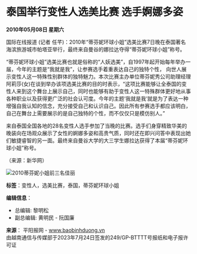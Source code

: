 # 泰国举行变性人选美比赛 选手婀娜多姿

**2010年05月08日 星期六**

国际在线报道 (记者 任芊)：2010年“蒂芬妮环球小姐”选美比赛7日晚在泰国著名海滨旅游城市帕塔亚举行，最终来自曼谷的娜拉达夺得“蒂芬妮环球小姐”称号。

“蒂芬妮环球小姐”选美比赛也就是俗称的“人妖选美”，自1997年起开始每年举办一届，今年的主题是“我就是我”，让参赛选手着重表达自己的独特个性， 向世人展示变性人这一特殊性别群体的独特魅力。本次比赛主办单位蒂芬妮秀公司助理经理阿莉莎(女)在谈到举办该项选美比赛的目的时表示，“这项比赛能够让全泰国的变性人来到这个舞台上展示自己，同时也能够有助于变性人这一特殊群体更好地从事各种职业以及获得更广泛的社会认可度。今年的主题‘我就是我’就是为了表达一种增强自我认知的信念，充分接受自己和认识自己。因此所有参赛选手都应该明白，自己在舞台上需要展示的是自己独特的个性，而不仅仅只是模仿别人。”

来自泰国全国各地的28名变性人选手参加了当晚的比赛。选手们身穿精致华美的晚装向在场观众展示了女性的婀娜多姿和高贵气质，同时还在即兴问答中表现出她们敏捷睿智的另一面。最终来自曼谷大学的大三学生娜拉达获得了本届“蒂芬妮环球小姐”称号。

（来源：新华网）

![2010蒂芬妮小姐前三名佳丽](https://baobinhduong.vn/image/news/2010/20100508/fckimage/14021288691.jpg)

**标签**：变性人，选美比赛，泰国，蒂芬妮环球小姐

**编辑信息**：
- 总编辑: 黎明松
- 副总编辑: 黄明民 - 阮国廉

**来源**：
平阳报网 - www.baobinhduong.vn  
由越南通信与传媒部于2023年7月24日签发的249/GP-BTTTT号报纸和电子报许可证